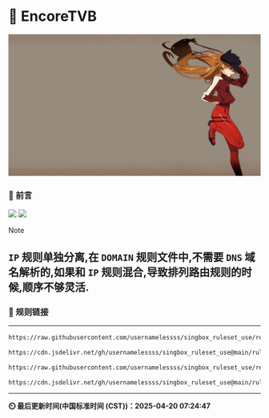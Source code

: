 
# 🧸 EncoreTVB
![](https://raw.githubusercontent.com/usernamelessss/picture-bed/main/images/202504042256831.jpg)
### 📣 前言
![](https://shields.io/badge/-移除重复规则-ff69b4) ![](https://shields.io/badge/-IP&nbsp;规则单独存放不与&nbsp;DOMAIN&nbsp;等混合-green)
> [!NOTE]
**`IP` 规则单独分离,在 `DOMAIN` 规则文件中,不需要 `DNS` 域名解析的,如果和 `IP` 规则混合,导致排列路由规则的时候,顺序不够灵活.**
---

###  🔗 规则链接
---

```url
https://raw.githubusercontent.com/usernamelessss/singbox_ruleset_use/refs/heads/main/rule/EncoreTVB/EncoreTVB_No_IP.json
```

```url
https://cdn.jsdelivr.net/gh/usernamelessss/singbox_ruleset_use@main/rule/EncoreTVB/EncoreTVB_No_IP.json
```

```url
https://raw.githubusercontent.com/usernamelessss/singbox_ruleset_use/refs/heads/main/rule/EncoreTVB/EncoreTVB_No_IP.srs
```

```url
https://cdn.jsdelivr.net/gh/usernamelessss/singbox_ruleset_use@main/rule/EncoreTVB/EncoreTVB_No_IP.srs
```

---
**⏲️ 最后更新时间(中国标准时间 (CST))：2025-04-20 07:24:47**